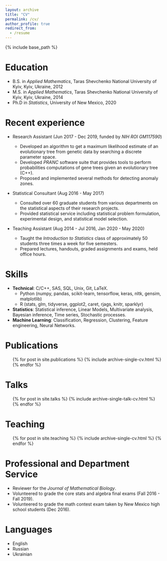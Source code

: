 ```yaml
---
layout: archive
title: "CV"
permalink: /cv/
author_profile: true
redirect_from:
  - /resume
---
```


{% include base_path %}

Education
======
* B.S. in *Applied Mathematics*, Taras Shevchenko National University of Kyiv, Kyiv, Ukraine, 2012
* M.S. in *Applied Mathematics*, Taras Shevchenko National University of Kyiv, Kyiv, Ukraine, 2014
* Ph.D in *Statistics*, University of New Mexico, 2020 

Recent experience
======
* Research Assistant (Jun 2017 - Dec 2019, funded by *NIH ROI GM117590*) 
  * Developed an algorithm to get a maximum likelihood estimate of an evolutionary tree from genetic data by searching a discrete parameter space. 
  * Developed *PRANC* software suite that provides tools to perform probabilities computations of gene trees given an evolutionary tree (C++).
  * Proposed and implemented several methods for detecting anomaly zones.

* Statistical Consultant (Aug 2016 - May 2017)
  * Consulted over 60 graduate students from various departments on the statistical aspects of their research projects.
  * Provided statistical service including statistical problem formulation, experimental design, and statistical model selection.
    
* Teaching Assistant (Aug 2014 - Jul 2016, Jan 2020 - May 2020)
  * Taught the *Introduction to Statistics* class of approximately 50 students three times a week for five semesters.
  * Prepared lectures, handouts, graded assignments and exams, held office hours.
  
Skills
======
* <b>Technical</b>: C/C++, SAS, SQL, Unix, Git, LaTeX.
  * Python (numpy, pandas, scikit-learn, tensorflow, keras, nltk, gensim, matplotlib)
  * R (stats, glm, tidyverse, ggplot2, caret, rjags, knitr, sparklyr)       
* <b>Statistics</b>: Statistical inference, Linear Models, Multivariate analysis, Bayesian inference, Time series, Stochastic processes. 
* <b>Machine Learning</b>: Classification, Regression, Clustering, Feature engineering, Neural Networks.

Publications
======
  <ul>{% for post in site.publications %}
    {% include archive-single-cv.html %}
  {% endfor %}</ul>
  
Talks
======
  <ul>{% for post in site.talks %}
    {% include archive-single-talk-cv.html %}
  {% endfor %}</ul>
  
Teaching
======
  <ul>{% for post in site.teaching %}
    {% include archive-single-cv.html %}
  {% endfor %}</ul>
  
Professional and Department Service
======
* Reviewer for the *Journal of Mathematical Biology*.
* Volunteered to grade the core stats and algebra final exams (Fall 2016 - Fall 2019).
* Volunteered to grade the math contest exam taken by New Mexico high school students (Dec 2016).


Languages 
======
* English
* Russian
* Ukrainian

